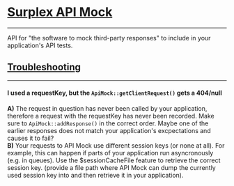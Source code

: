 # <a id="title" href="#">Surplex API Mock</a>
---  

API for "the software to mock third-party responses" to include in your application's API tests.
&nbsp;
&nbsp;
## <a id="Troubleshooting" href="#Troubleshooting">Troubleshooting</a>
---  
#### I used a requestKey, but the `ApiMock::getClientRequest()` gets a 404/null
**A)** The request in question has never been called by your application, therefore a request with the requestKey has never
been recorded. Make sure to `ApiMock::addResponse()` in the correct order. Maybe one of the earlier responses does not
match your application's excpectations and causes it to fail?  
**B)** Your requests to API Mock use different session keys (or none at all). For example, this can happen if parts of
your application run asyncronously (e.g. in queues). Use the $sessionCacheFile feature to retrieve the correct session
key. (provide a file path where API Mock can dump the currently used session key into and then retrieve it in your
application).
